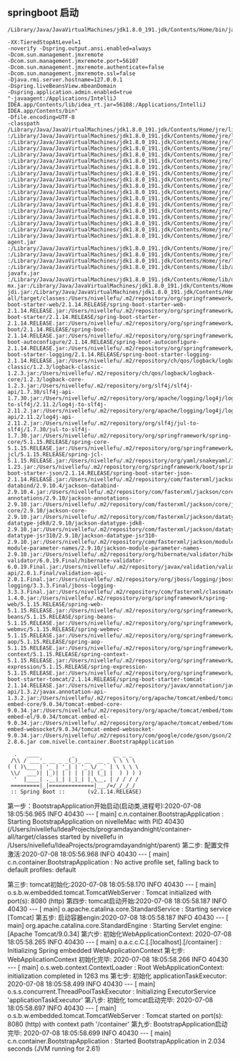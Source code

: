 ## springboot 启动

```
/Library/Java/JavaVirtualMachines/jdk1.8.0_191.jdk/Contents/Home/bin/java 

-XX:TieredStopAtLevel=1 
-noverify -Dspring.output.ansi.enabled=always
-Dcom.sun.management.jmxremote 
-Dcom.sun.management.jmxremote.port=56107 
-Dcom.sun.management.jmxremote.authenticate=false 
-Dcom.sun.management.jmxremote.ssl=false 
-Djava.rmi.server.hostname=127.0.0.1 
-Dspring.liveBeansView.mbeanDomain 
-Dspring.application.admin.enabled=true 
"-javaagent:/Applications/IntelliJ IDEA.app/Contents/lib/idea_rt.jar=56108:/Applications/IntelliJ IDEA.app/Contents/bin" 
-Dfile.encoding=UTF-8 
-classpath 
/Library/Java/JavaVirtualMachines/jdk1.8.0_191.jdk/Contents/Home/jre/lib/charsets.jar
:/Library/Java/JavaVirtualMachines/jdk1.8.0_191.jdk/Contents/Home/jre/lib/deploy.jar
:/Library/Java/JavaVirtualMachines/jdk1.8.0_191.jdk/Contents/Home/jre/lib/ext/cldrdata.jar
:/Library/Java/JavaVirtualMachines/jdk1.8.0_191.jdk/Contents/Home/jre/lib/ext/dnsns.jar
:/Library/Java/JavaVirtualMachines/jdk1.8.0_191.jdk/Contents/Home/jre/lib/ext/jaccess.jar
:/Library/Java/JavaVirtualMachines/jdk1.8.0_191.jdk/Contents/Home/jre/lib/ext/jfxrt.jar
:/Library/Java/JavaVirtualMachines/jdk1.8.0_191.jdk/Contents/Home/jre/lib/ext/localedata.jar
:/Library/Java/JavaVirtualMachines/jdk1.8.0_191.jdk/Contents/Home/jre/lib/ext/nashorn.jar
:/Library/Java/JavaVirtualMachines/jdk1.8.0_191.jdk/Contents/Home/jre/lib/ext/sunec.jar
:/Library/Java/JavaVirtualMachines/jdk1.8.0_191.jdk/Contents/Home/jre/lib/ext/sunjce_provider.jar
:/Library/Java/JavaVirtualMachines/jdk1.8.0_191.jdk/Contents/Home/jre/lib/ext/sunpkcs11.jar
:/Library/Java/JavaVirtualMachines/jdk1.8.0_191.jdk/Contents/Home/jre/lib/ext/zipfs.jar
:/Library/Java/JavaVirtualMachines/jdk1.8.0_191.jdk/Contents/Home/jre/lib/javaws.jar
:/Library/Java/JavaVirtualMachines/jdk1.8.0_191.jdk/Contents/Home/jre/lib/jce.jar
:/Library/Java/JavaVirtualMachines/jdk1.8.0_191.jdk/Contents/Home/jre/lib/jfr.jar
:/Library/Java/JavaVirtualMachines/jdk1.8.0_191.jdk/Contents/Home/jre/lib/jfxswt.jar
:/Library/Java/JavaVirtualMachines/jdk1.8.0_191.jdk/Contents/Home/jre/lib/jsse.jar
:/Library/Java/JavaVirtualMachines/jdk1.8.0_191.jdk/Contents/Home/jre/lib/management-agent.jar
:/Library/Java/JavaVirtualMachines/jdk1.8.0_191.jdk/Contents/Home/jre/lib/plugin.jar
:/Library/Java/JavaVirtualMachines/jdk1.8.0_191.jdk/Contents/Home/jre/lib/resources.jar
:/Library/Java/JavaVirtualMachines/jdk1.8.0_191.jdk/Contents/Home/jre/lib/rt.jar
:/Library/Java/JavaVirtualMachines/jdk1.8.0_191.jdk/Contents/Home/lib/ant-javafx.jar
:/Library/Java/JavaVirtualMachines/jdk1.8.0_191.jdk/Contents/Home/lib/dt.jar:/Library/Java/JavaVirtualMachines/jdk1.8.0_191.jdk/Contents/Home/lib/javafx-mx.jar:/Library/Java/JavaVirtualMachines/jdk1.8.0_191.jdk/Contents/Home/lib/jconsole.jar:/Library/Java/JavaVirtualMachines/jdk1.8.0_191.jdk/Contents/Home/lib/packager.jar:/Library/Java/JavaVirtualMachines/jdk1.8.0_191.jdk/Contents/Home/lib/sa-jdi.jar:/Library/Java/JavaVirtualMachines/jdk1.8.0_191.jdk/Contents/Home/lib/tools.jar:/Users/nivellefu/IdeaProjects/programdayandnight/container-all/target/classes:/Users/nivellefu/.m2/repository/org/springframework/boot/spring-boot-starter-web/2.1.14.RELEASE/spring-boot-starter-web-2.1.14.RELEASE.jar:/Users/nivellefu/.m2/repository/org/springframework/boot/spring-boot-starter/2.1.14.RELEASE/spring-boot-starter-2.1.14.RELEASE.jar:/Users/nivellefu/.m2/repository/org/springframework/boot/spring-boot/2.1.14.RELEASE/spring-boot-2.1.14.RELEASE.jar:/Users/nivellefu/.m2/repository/org/springframework/boot/spring-boot-autoconfigure/2.1.14.RELEASE/spring-boot-autoconfigure-2.1.14.RELEASE.jar:/Users/nivellefu/.m2/repository/org/springframework/boot/spring-boot-starter-logging/2.1.14.RELEASE/spring-boot-starter-logging-2.1.14.RELEASE.jar:/Users/nivellefu/.m2/repository/ch/qos/logback/logback-classic/1.2.3/logback-classic-1.2.3.jar:/Users/nivellefu/.m2/repository/ch/qos/logback/logback-core/1.2.3/logback-core-1.2.3.jar:/Users/nivellefu/.m2/repository/org/slf4j/slf4j-api/1.7.30/slf4j-api-1.7.30.jar:/Users/nivellefu/.m2/repository/org/apache/logging/log4j/log4j-to-slf4j/2.11.2/log4j-to-slf4j-2.11.2.jar:/Users/nivellefu/.m2/repository/org/apache/logging/log4j/log4j-api/2.11.2/log4j-api-2.11.2.jar:/Users/nivellefu/.m2/repository/org/slf4j/jul-to-slf4j/1.7.30/jul-to-slf4j-1.7.30.jar:/Users/nivellefu/.m2/repository/org/springframework/spring-core/5.1.15.RELEASE/spring-core-5.1.15.RELEASE.jar:/Users/nivellefu/.m2/repository/org/springframework/spring-jcl/5.1.15.RELEASE/spring-jcl-5.1.15.RELEASE.jar:/Users/nivellefu/.m2/repository/org/yaml/snakeyaml/1.23/snakeyaml-1.23.jar:/Users/nivellefu/.m2/repository/org/springframework/boot/spring-boot-starter-json/2.1.14.RELEASE/spring-boot-starter-json-2.1.14.RELEASE.jar:/Users/nivellefu/.m2/repository/com/fasterxml/jackson/core/jackson-databind/2.9.10.4/jackson-databind-2.9.10.4.jar:/Users/nivellefu/.m2/repository/com/fasterxml/jackson/core/jackson-annotations/2.9.10/jackson-annotations-2.9.10.jar:/Users/nivellefu/.m2/repository/com/fasterxml/jackson/core/jackson-core/2.9.10/jackson-core-2.9.10.jar:/Users/nivellefu/.m2/repository/com/fasterxml/jackson/datatype/jackson-datatype-jdk8/2.9.10/jackson-datatype-jdk8-2.9.10.jar:/Users/nivellefu/.m2/repository/com/fasterxml/jackson/datatype/jackson-datatype-jsr310/2.9.10/jackson-datatype-jsr310-2.9.10.jar:/Users/nivellefu/.m2/repository/com/fasterxml/jackson/module/jackson-module-parameter-names/2.9.10/jackson-module-parameter-names-2.9.10.jar:/Users/nivellefu/.m2/repository/org/hibernate/validator/hibernate-validator/6.0.19.Final/hibernate-validator-6.0.19.Final.jar:/Users/nivellefu/.m2/repository/javax/validation/validation-api/2.0.1.Final/validation-api-2.0.1.Final.jar:/Users/nivellefu/.m2/repository/org/jboss/logging/jboss-logging/3.3.3.Final/jboss-logging-3.3.3.Final.jar:/Users/nivellefu/.m2/repository/com/fasterxml/classmate/1.4.0/classmate-1.4.0.jar:/Users/nivellefu/.m2/repository/org/springframework/spring-web/5.1.15.RELEASE/spring-web-5.1.15.RELEASE.jar:/Users/nivellefu/.m2/repository/org/springframework/spring-beans/5.1.15.RELEASE/spring-beans-5.1.15.RELEASE.jar:/Users/nivellefu/.m2/repository/org/springframework/spring-webmvc/5.1.15.RELEASE/spring-webmvc-5.1.15.RELEASE.jar:/Users/nivellefu/.m2/repository/org/springframework/spring-aop/5.1.15.RELEASE/spring-aop-5.1.15.RELEASE.jar:/Users/nivellefu/.m2/repository/org/springframework/spring-context/5.1.15.RELEASE/spring-context-5.1.15.RELEASE.jar:/Users/nivellefu/.m2/repository/org/springframework/spring-expression/5.1.15.RELEASE/spring-expression-5.1.15.RELEASE.jar:/Users/nivellefu/.m2/repository/org/springframework/boot/spring-boot-starter-tomcat/2.1.14.RELEASE/spring-boot-starter-tomcat-2.1.14.RELEASE.jar:/Users/nivellefu/.m2/repository/javax/annotation/javax.annotation-api/1.3.2/javax.annotation-api-1.3.2.jar:/Users/nivellefu/.m2/repository/org/apache/tomcat/embed/tomcat-embed-core/9.0.34/tomcat-embed-core-9.0.34.jar:/Users/nivellefu/.m2/repository/org/apache/tomcat/embed/tomcat-embed-el/9.0.34/tomcat-embed-el-9.0.34.jar:/Users/nivellefu/.m2/repository/org/apache/tomcat/embed/tomcat-embed-websocket/9.0.34/tomcat-embed-websocket-9.0.34.jar:/Users/nivellefu/.m2/repository/com/google/code/gson/gson/2.8.6/gson-2.8.6.jar com.nivelle.container.BootstrapApplication

  .   ____          _            __ _ _
 /\\ / ___'_ __ _ _(_)_ __  __ _ \ \ \ \
( ( )\___ | '_ | '_| | '_ \/ _` | \ \ \ \
 \\/  ___)| |_)| | | | | || (_| |  ) ) ) )
  '  |____| .__|_| |_|_| |_\__, | / / / /
 =========|_|==============|___/=/_/_/_/
 :: Spring Boot ::       (v2.1.14.RELEASE)
```

第一步：BootstrapApplication开始启动(启动类,进程号):2020-07-08 18:05:56.965  INFO 40430 --- [           main] c.n.container.BootstrapApplication       : Starting BootstrapApplication on nivelleMac with PID 40430 (/Users/nivellefu/IdeaProjects/programdayandnight/container-all/target/classes started by nivellefu in /Users/nivellefu/IdeaProjects/programdayandnight/parent)
第二步: 配置文件激活:2020-07-08 18:05:56.968  INFO 40430 --- [           main] c.n.container.BootstrapApplication       : No active profile set, falling back to default profiles: default

第三步: tomcat初始化:2020-07-08 18:05:58.170  INFO 40430 --- [           main] o.s.b.w.embedded.tomcat.TomcatWebServer  : Tomcat initialized with port(s): 8080 (http)
第四步: tomcat启动开始:2020-07-08 18:05:58.187  INFO 40430 --- [           main] o.apache.catalina.core.StandardService   : Starting service [Tomcat]
第五步: 启动容器engin:2020-07-08 18:05:58.187  INFO 40430 --- [           main] org.apache.catalina.core.StandardEngine  : Starting Servlet engine: [Apache Tomcat/9.0.34]
第六步: 初始化WebApplicationContext: 2020-07-08 18:05:58.265  INFO 40430 --- [           main] o.a.c.c.C.[.[localhost].[/container]     : Initializing Spring embedded WebApplicationContext
第七步: WebApplicationContext 初始化完毕: 2020-07-08 18:05:58.266  INFO 40430 --- [           main] o.s.web.context.ContextLoader            : Root WebApplicationContext: initialization completed in 1263 ms
第七步: 初始化 applicationTaskExecutor: 2020-07-08 18:05:58.499  INFO 40430 --- [           main] o.s.s.concurrent.ThreadPoolTaskExecutor  : Initializing ExecutorService 'applicationTaskExecutor'
第八步: 初始化 tomcat启动完毕: 2020-07-08 18:05:58.697  INFO 40430 --- [           main] o.s.b.w.embedded.tomcat.TomcatWebServer  : Tomcat started on port(s): 8080 (http) with context path '/container'
第九步: BootstrapApplication启动完毕: 2020-07-08 18:05:58.699  INFO 40430 --- [           main] c.n.container.BootstrapApplication       : Started BootstrapApplication in 2.034 seconds (JVM running for 2.61)


